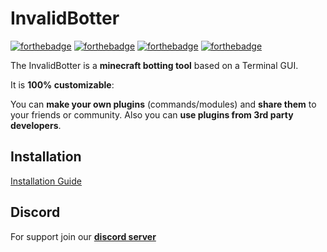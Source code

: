 # InvalidBotter

[![forthebadge](https://forthebadge.com/images/badges/made-with-typescript.svg)](https://forthebadge.com) [![forthebadge](https://forthebadge.com/images/badges/open-source.svg)](https://forthebadge.com)
[![forthebadge](https://forthebadge.com/images/badges/built-with-love.svg)](https://forthebadge.com)
 [![forthebadge](https://forthebadge.com/images/badges/uses-badges.svg)](https://forthebadge.com)

The InvalidBotter is a **minecraft botting tool** based on a Terminal GUI.


It is **100% customizable**:

You can **make your own plugins** (commands/modules)
and **share them** to your friends or community.
Also you can **use plugins from 3rd party developers**.

## Installation
[Installation Guide](https://github.com/SirLennox/invalidbotter/wiki/Installation)

## Discord

For support join our [**discord server**](https://discord.gg/AbQtPjv9nq)
